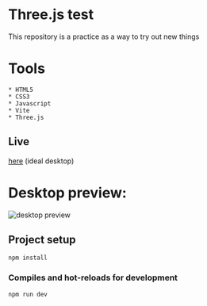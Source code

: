 # Three.js test
This repository is a practice as a way to try out new things

# Tools 
```
* HTML5
* CSS3
* Javascript
* Vite
* Three.js
```

## Live 
<a href="https://threejs-test-galaxy.netlify.app/" target="_blank">here</a> (ideal desktop)

# Desktop preview:

<img src="https://i.imgur.com/XAlYyHp.png" alt="desktop preview">

## Project setup
```
npm install
```

### Compiles and hot-reloads for development
```
npm run dev
```
